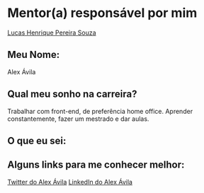 # Mentor(a) responsável por mim

[Lucas Henrique Pereira Souza](/mentores/perfis/lucas_henrique.md)

## Meu Nome:

Alex Ávila
## Qual meu sonho na carreira?

Trabalhar com front-end, de preferência home office. Aprender constantemente, fazer um mestrado e dar aulas.

## O que eu sei:


## Alguns links para me conhecer melhor:

[Twitter do Alex Ávila](http://www.twitter.com/alexavila)
[LinkedIn do Alex Ávila](https://www.linkedin.com/in/alexdeavila)
